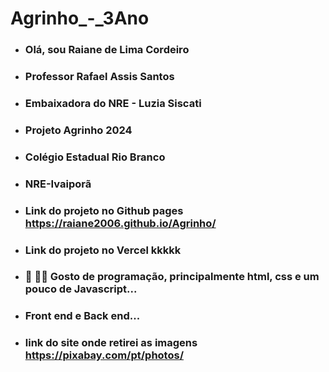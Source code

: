 # Agrinho_-_3Ano
- ### Olá, sou Raiane de Lima Cordeiro
- ### Professor Rafael Assis Santos
- ### Embaixadora do NRE - Luzia Siscati
- ### Projeto Agrinho 2024
- ### Colégio Estadual Rio Branco
- ### NRE-Ivaiporã
- ### Link do projeto no Github pages https://raiane2006.github.io/Agrinho/
- ### Link do projeto no Vercel kkkkk
- ### 👀 👨‍💻 Gosto de programação, principalmente html, css e um pouco de Javascript...
- ### Front end e Back end...
- ### link do site onde retirei as imagens https://pixabay.com/pt/photos/
